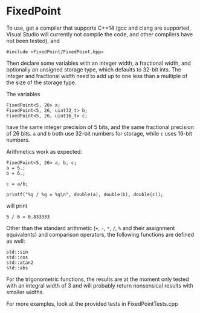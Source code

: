 FixedPoint
==========

To use, get a compiler that supports C++14 (gcc and clang are supported, Visual
Studio will currently not compile the code, and other compilers have not been
tested), and

    #include <FixedPoint/FixedPoint.hpp>

Then declare some variables with an integer width, a fractional width, and
optionally an unsigned storage type, which defaults to 32-bit ints. The integer
and fractional width need to add up to one less than a multiple of the size of
the storage type.

The variables

    FixedPoint<5, 26> a;
    FixedPoint<5, 26, uint32_t> b;
    FixedPoint<5, 26, uint16_t> c;

have the same integer precision of 5 bits, and the same fractional precision
of 26 bits. `a` and `b` both use 32-bit numbers for storage, while `c` uses 16-bit
numbers.

Arithmetics work as expected:

    FixedPoint<5, 26> a, b, c;
    a = 5.;
    b = 6.;

    c = a/b;

    printf("%g / %g = %g\n", double(a), double(b), double(c));

will print

    5 / 6 = 0.833333

Other than the standard arithmetic (`+`, `-`, `*`, `/`, `%` and their
assignment equivalents) and comparison operators, the following functions
are defined as well:

    std::sin
    std::cos
    std::atan2
    std::abs

For the trigonometric functions, the results are at the moment only tested
with an integral width of 3 and will probably return nonsensical results
with smaller widths.

For more examples, look at the provided tests in FixedPointTests.cpp

